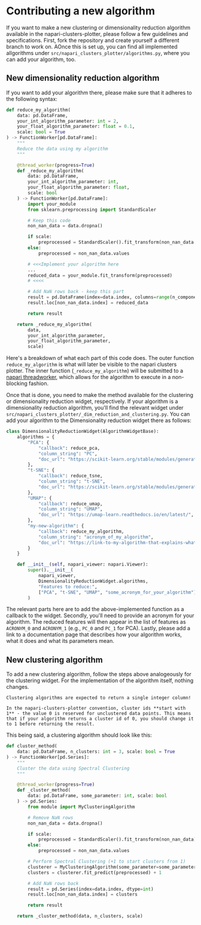 # Contributing a new algorithm

If you want to make a new clustering or dimensionality reduction algorithm available in the napari-clusters-plotter, please follow a few guidelines and specifications. First, fork the repository and create yourself a different branch to work on. AOnce this is set up, you can find all implemented allgorithms under `src/napari_clusters_plotter/algorithms.py`, where you can add your algorithm, too.

## New dimensionality reduction algorithm

If you want to add your algorithm there, please make sure that it adheres to the following syntax:

```python
def reduce_my_algorithm(
    data: pd.DataFrame,
    your_int_algorithm_parameter: int = 2,
    your_float_algorithm_parameter: float = 0.1,
    scale: bool = True
) -> FunctionWorker[pd.DataFrame]:
    """
    Reduce the data using my algorithm
    """

    @thread_worker(progress=True)
    def _reduce_my_algorithm(
        data: pd.DataFrame,
        your_int_algorithm_parameter: int,
        your_float_algorithm_parameter: float,
        scale: bool
    ) -> FunctionWorker[pd.DataFrame]:
        import your_module
        from sklearn.preprocessing import StandardScaler

        # Keep this code
        non_nan_data = data.dropna()

        if scale:
            preprocessed = StandardScaler().fit_transform(non_nan_data.values)
        else:
            preprocessed = non_nan_data.values

        # <<<Implement your algorithm here
        ...
        reduced_data = your_module.fit_transform(preprocessed)
        # <<<<

        # Add NaN rows back - keep this part
        result = pd.DataFrame(index=data.index, columns=range(n_components))
        result.loc[non_nan_data.index] = reduced_data

        return result

    return _reduce_my_algorithm(
        data,
        your_int_algorithm_parameter,
        your_float_algorithm_parameter,
        scale)

```

Here's a breakdown of what each part of this code does. The outer function `reduce_my_algorithm` is what will later be visible to the napari clusters plotter. The inner function (`_reduce_my_algorithm`) will be submitted to a [napari threadworker](https://napari.org/stable/guides/threading.html), which allows for the algorithm to execute in a non-blocking fashion.

Once that is done, you need to make the method available for the clustering or dimensionality reduction widget, respectively. If your algorithm is a dimensionality reduction algorithm, you'll find the relevant widget under `src/napari_clusters_plotter/_dim_reduction_and_clustering.py`. You can add your algorithm to the Dimensionality reduction widget there as follows:

```python
class DimensionalityReductionWidget(AlgorithmWidgetBase):
    algorithms = {
        "PCA": {
            "callback": reduce_pca,
            "column_string": "PC",
            "doc_url": "https://scikit-learn.org/stable/modules/generated/sklearn.decomposition.PCA.html",
        },
        "t-SNE": {
            "callback": reduce_tsne,
            "column_string": "t-SNE",
            "doc_url": "https://scikit-learn.org/stable/modules/generated/sklearn.manifold.TSNE.html",
        },
        "UMAP": {
            "callback": reduce_umap,
            "column_string": "UMAP",
            "doc_url": "https://umap-learn.readthedocs.io/en/latest/",
        },
        "my-new-algorithm": {
            "callback": reduce_my_algorithm,
            "column_string": "acronym_of_my_algorithm",
            "doc_url": "https://link-to-my-algorithm-that-explains-what-it-does.com"
        }
    }

    def __init__(self, napari_viewer: napari.Viewer):
        super().__init__(
            napari_viewer,
            DimensionalityReductionWidget.algorithms,
            "Features to reduce:",
            ["PCA", "t-SNE", "UMAP", "some_acronym_for_your_algorithm"],
        )

```

The relevant parts here are to add the above-implemented function as a callback to the widget. Secondly, you'll need to provide an acronym for your algorithm. The reduced features will then appear in the list of features as `ACRONYM_0` and `ACRONYM_1` (e.g., `PC_0` and `PC_1` for PCA). Lastly, please add a link to a documentation page that describes how your algorithm works, what it does and what its parameters mean.

## New clustering algorithm

To add a new clustering algorithm, follow the steps above analogeously for the clustering widget. For the implementation of the algorithm itself, nothing changes.

```{hint}
Clustering algorithms are expected to return a single integer column!
```

```{hint}
In the napari-clusters-plotter convention, cluster ids **start with 1** - the value 0 is reserved for unclustered data points. This means that if your algorithm returns a cluster id of 0, you should change it to 1 before returning the result.
```

This being said, a clustering algorithm should look like this:

```python
def cluster_method(
    data: pd.DataFrame, n_clusters: int = 3, scale: bool = True
) -> FunctionWorker[pd.Series]:
    """
    Cluster the data using Spectral Clustering
    """

    @thread_worker(progress=True)
    def _cluster_method(
        data: pd.DataFrame, some_parameter: int, scale: bool
    ) -> pd.Series:
        from module import MyClusteringAlgorithm

        # Remove NaN rows
        non_nan_data = data.dropna()

        if scale:
            preprocessed = StandardScaler().fit_transform(non_nan_data)
        else:
            preprocessed = non_nan_data.values

        # Perform Spectral Clustering (+1 to start clusters from 1)
        clusterer = MyClusteringAlgorithm(some_parameter=some_parameter)
        clusters = clusterer.fit_predict(preprocessed) + 1

        # Add NaN rows back
        result = pd.Series(index=data.index, dtype=int)
        result.loc[non_nan_data.index] = clusters

        return result

    return _cluster_method(data, n_clusters, scale)
```
